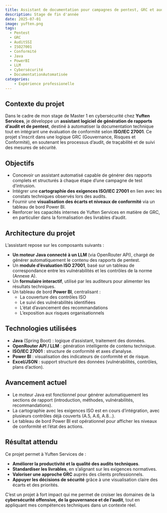 ```yaml
---
title: Assistant de documentation pour campagnes de pentest, GRC et audit ISO 27001
description: Stage de fin d'année
date: 2025-07-01
image: yuften.png
tags: 
  - Pentest
  - GRC
  - AuditSSI
  - ISO27001
  - Conformité
  - Java
  - PowerBI
  - LLM
  - Cybersécurité
  - DocumentationAutomatisée
categories:
    - Expérience professionelle
---
```

## Contexte du projet

Dans le cadre de mon stage de Master 1 en cybersécurité chez **Yuften Services**, je développe un **assistant logiciel de génération de rapports d’audit et de pentest**, destiné à automatiser la documentation technique tout en intégrant une évaluation de conformité selon **ISO/IEC 27001**. Ce projet s’inscrit dans une logique GRC (Gouvernance, Risques et Conformité), en soutenant les processus d’audit, de traçabilité et de suivi des mesures de sécurité.

## Objectifs

- Concevoir un assistant automatisé capable de générer des rapports complets et structurés à chaque étape d’une campagne de test d’intrusion.
- Intégrer une **cartographie des exigences ISO/IEC 27001** en lien avec les constats techniques observés lors des audits.
- Fournir une **visualisation des écarts et niveaux de conformité** via un tableau de bord Power BI.
- Renforcer les capacités internes de Yuften Services en matière de GRC, en particulier dans la formalisation des livrables d’audit.

## Architecture du projet

L’assistant repose sur les composants suivants :

- **Un moteur Java connecté à un LLM** (via OpenRouter API), chargé de générer automatiquement le contenu des rapports de pentest.
- Un **module d’évaluation ISO 27001**, basé sur un tableau de correspondance entre les vulnérabilités et les contrôles de la norme (Annexe A).
- Un **formulaire interactif**, utilisé par les auditeurs pour alimenter les résultats techniques.
- Un tableau de bord **Power BI**, centralisant :
  - La couverture des contrôles ISO
  - Le suivi des vulnérabilités identifiées
  - L’état d’avancement des recommandations
  - L’exposition aux risques organisationnels

## Technologies utilisées

- **Java** (Spring Boot) : logique d’assistant, traitement des données.
- **OpenRouter API / LLM** : génération intelligente de contenu technique.
- **ISO/IEC 27001** : structure de conformité et axes d’analyse.
- **Power BI** : visualisation des indicateurs de conformité et de risque.
- **Excel/JSON** : support structuré des données (vulnérabilités, contrôles, plans d’action).

## Avancement actuel

- Le moteur Java est fonctionnel pour générer automatiquement les sections de rapport (introduction, méthodes, vulnérabilités, recommandations).
- La cartographie avec les exigences ISO est en cours d’intégration, avec plusieurs contrôles déjà couverts (A.5, A.6, A.8...).
- Le tableau de bord Power BI est opérationnel pour afficher les niveaux de conformité et l’état des actions.

## Résultat attendu

Ce projet permet à Yuften Services de :
- **Améliorer la productivité et la qualité des audits techniques**.
- **Standardiser les livrables**, en s’alignant sur les exigences normatives.
- **Valoriser une approche GRC** auprès des clients professionnels.
- **Appuyer les décisions de sécurité** grâce à une visualisation claire des écarts et des priorités.

C’est un projet à fort impact qui me permet de croiser les domaines de la **cybersécurité offensive, de la gouvernance et de l’audit**, tout en appliquant mes compétences techniques dans un contexte réel.
